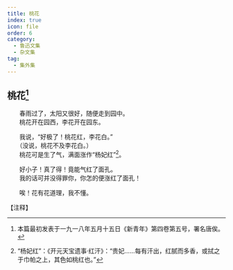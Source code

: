 ```yaml
---
title: 桃花
index: true
icon: file
order: 6
category:
  - 鲁迅文集
  - 杂文集
tag:  
  - 集外集
---
```


## 桃花[^①]
  
　　春雨过了，太阳又很好，随便走到园中。  
　　桃花开在园西，李花开在园东。  
  
　　我说，“好极了！桃花红，李花白。”  
　　（没说，桃花不及李花白。）  
　　桃花可是生了气，满面涨作“杨妃红”[^②]。  
  
　　好小子！真了得！竟能气红了面孔。  
　　我的话可并没得罪你，你怎的便涨红了面孔！  
  
　　唉！花有花道理，我不懂。

【注释】

[^①]:本篇最初发表于一九一八年五月十五日《新青年》第四卷第五号，署名唐俟。

[^②]:“杨妃红”：《开元天宝遗事·红汗》：“贵妃……每有汗出，红腻而多香，或拭之于巾帕之上，其色如桃红也。”
